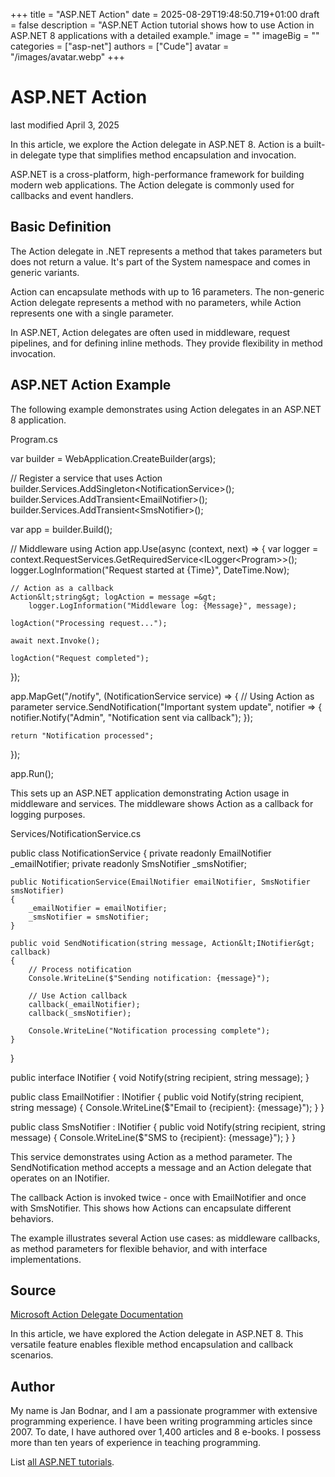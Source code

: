 +++
title = "ASP.NET Action"
date = 2025-08-29T19:48:50.719+01:00
draft = false
description = "ASP.NET Action tutorial shows how to use Action in ASP.NET 8 applications with a detailed example."
image = ""
imageBig = ""
categories = ["asp-net"]
authors = ["Cude"]
avatar = "/images/avatar.webp"
+++

# ASP.NET Action

last modified April 3, 2025

In this article, we explore the Action delegate in ASP.NET 8. Action is a
built-in delegate type that simplifies method encapsulation and invocation.

ASP.NET is a cross-platform, high-performance framework for building modern web
applications. The Action delegate is commonly used for callbacks and event handlers.

## Basic Definition

The Action delegate in .NET represents a method that takes parameters but does
not return a value. It's part of the System namespace and comes in generic variants.

Action can encapsulate methods with up to 16 parameters. The non-generic Action
delegate represents a method with no parameters, while Action represents one
with a single parameter.

In ASP.NET, Action delegates are often used in middleware, request pipelines,
and for defining inline methods. They provide flexibility in method invocation.

## ASP.NET Action Example

The following example demonstrates using Action delegates in an ASP.NET 8 application.

Program.cs
  

var builder = WebApplication.CreateBuilder(args);

// Register a service that uses Action
builder.Services.AddSingleton&lt;NotificationService&gt;();
builder.Services.AddTransient&lt;EmailNotifier&gt;();
builder.Services.AddTransient&lt;SmsNotifier&gt;();

var app = builder.Build();

// Middleware using Action
app.Use(async (context, next) =&gt;
{
    var logger = context.RequestServices.GetRequiredService&lt;ILogger&lt;Program&gt;&gt;();
    logger.LogInformation("Request started at {Time}", DateTime.Now);
    
    // Action as a callback
    Action&lt;string&gt; logAction = message =&gt; 
        logger.LogInformation("Middleware log: {Message}", message);
    
    logAction("Processing request...");
    
    await next.Invoke();
    
    logAction("Request completed");
});

app.MapGet("/notify", (NotificationService service) =&gt;
{
    // Using Action as parameter
    service.SendNotification("Important system update", notifier =&gt;
    {
        notifier.Notify("Admin", "Notification sent via callback");
    });
    
    return "Notification processed";
});

app.Run();

This sets up an ASP.NET application demonstrating Action usage in middleware and
services. The middleware shows Action as a callback for logging purposes.

Services/NotificationService.cs
  

public class NotificationService
{
    private readonly EmailNotifier _emailNotifier;
    private readonly SmsNotifier _smsNotifier;

    public NotificationService(EmailNotifier emailNotifier, SmsNotifier smsNotifier)
    {
        _emailNotifier = emailNotifier;
        _smsNotifier = smsNotifier;
    }

    public void SendNotification(string message, Action&lt;INotifier&gt; callback)
    {
        // Process notification
        Console.WriteLine($"Sending notification: {message}");
        
        // Use Action callback
        callback(_emailNotifier);
        callback(_smsNotifier);
        
        Console.WriteLine("Notification processing complete");
    }
}

public interface INotifier
{
    void Notify(string recipient, string message);
}

public class EmailNotifier : INotifier
{
    public void Notify(string recipient, string message)
    {
        Console.WriteLine($"Email to {recipient}: {message}");
    }
}

public class SmsNotifier : INotifier
{
    public void Notify(string recipient, string message)
    {
        Console.WriteLine($"SMS to {recipient}: {message}");
    }
}

This service demonstrates using Action as a method parameter. The SendNotification
method accepts a message and an Action delegate that operates on an INotifier.

The callback Action is invoked twice - once with EmailNotifier and once with
SmsNotifier. This shows how Actions can encapsulate different behaviors.

The example illustrates several Action use cases: as middleware callbacks, as
method parameters for flexible behavior, and with interface implementations.

## Source

[Microsoft Action Delegate Documentation](https://learn.microsoft.com/en-us/dotnet/api/system.action?view=net-8.0)

In this article, we have explored the Action delegate in ASP.NET 8. This
versatile feature enables flexible method encapsulation and callback scenarios.

## Author

My name is Jan Bodnar, and I am a passionate programmer with extensive
programming experience. I have been writing programming articles since 2007.
To date, I have authored over 1,400 articles and 8 e-books. I possess more
than ten years of experience in teaching programming.

List [all ASP.NET tutorials](/all/#asp-net).